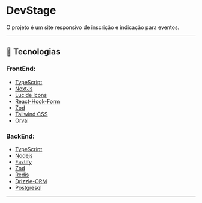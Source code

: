 <p>
  <h1>DevStage</h1>
</p>

O projeto é um site responsivo de inscrição e indicação para eventos.
___

## 🚀 Tecnologias

### FrontEnd:

- [TypeScript](https://www.typescriptlang.org/)
- [NextJs](https://nextjs.org/)
- [Lucide Icons](https://lucide.dev/)
- [React-Hook-Form](https://react-hook-form.com/)
- [Zod](https://zod.dev/)
- [Tailwind CSS](https://tailwindcss.com/)
- [Orval](https://next.orval.dev/)

### BackEnd:
- [TypeScript](https://www.typescriptlang.org/)
- [Nodejs](https://nodejs.org/en)
- [Fastify](https://fastify.dev/)
- [Zod](https://zod.dev/)
- [Redis](https://redis.io/)
- [Drizzle-ORM](https://orm.drizzle.team/)
- [Postgresql](https://www.postgresql.org/)
___

